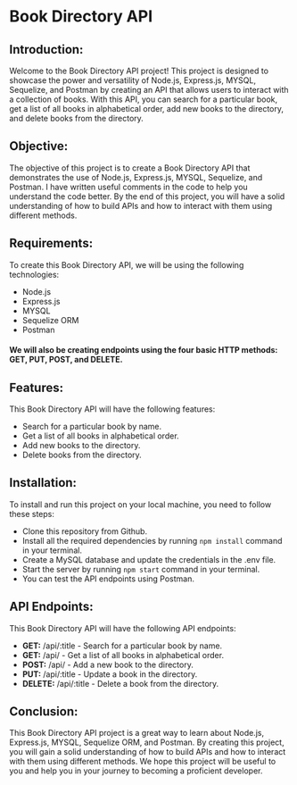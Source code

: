 # Book Directory API

## Introduction:

Welcome to the Book Directory API project! This project is designed to showcase the power and versatility of Node.js, Express.js, MYSQL, Sequelize, and Postman by creating an API that allows users to interact with a collection of books. With this API, you can search for a particular book, get a list of all books in alphabetical order, add new books to the directory, and delete books from the directory.

## Objective:

The objective of this project is to create a Book Directory API that demonstrates the use of Node.js, Express.js, MYSQL, Sequelize, and Postman.
I have written useful comments in the code to help you understand the code better.
By the end of this project, you will have a solid understanding of how to build APIs and how to interact with them using different methods.

## Requirements:

To create this Book Directory API, we will be using the following technologies:

- Node.js
- Express.js
- MYSQL
- Sequelize ORM
- Postman

#### We will also be creating endpoints using the four basic HTTP methods: GET, PUT, POST, and DELETE.

## Features:

This Book Directory API will have the following features:

- Search for a particular book by name.
- Get a list of all books in alphabetical order.
- Add new books to the directory.
- Delete books from the directory.

## Installation:

To install and run this project on your local machine, you need to follow these steps:

- Clone this repository from Github.
- Install all the required dependencies by running `npm install` command in your terminal.
- Create a MySQL database and update the credentials in the .env file.
- Start the server by running `npm start` command in your terminal.
- You can test the API endpoints using Postman.
  
## API Endpoints:

This Book Directory API will have the following API endpoints:

- **GET:** /api/:title - Search for a particular book by name.
- **GET:** /api/ - Get a list of all books in alphabetical order.
- **POST:** /api/ - Add a new book to the directory.
- **PUT:** /api/:title - Update a book in the directory.
- **DELETE:** /api/:title - Delete a book from the directory.

## Conclusion:

This Book Directory API project is a great way to learn about Node.js, Express.js, MYSQL, Sequelize ORM, and Postman. By creating this project, you will gain a solid understanding of how to build APIs and how to interact with them using different methods. We hope this project will be useful to you and help you in your journey to becoming a proficient developer.


